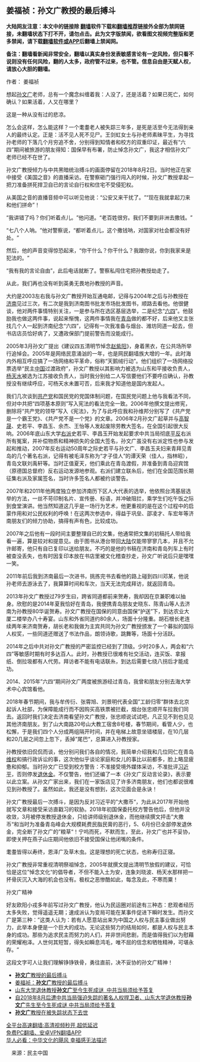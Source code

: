  <!-- 面包屑导航 --> <h2>姜福祯：孙文广教授的最后搏斗</h2> <p class="notice"><b>大陆网友注意：本文中的链接除 <a href="https://github.com/bannedbook/fanqiang" >翻墙</a>软件下载和<a href="https://github.com/killgcd/justmysocks/blob/master/README.md">翻墙推荐</a>链接外全部为禁网链接，未翻墙状态下打不开，请勿点击。此为文字版禁闻，欲看图文视频完整版和更多禁闻，请下载<a href="https://github.com/bannedbook/fanqiang">翻墙软件或APP</a>后翻墙上禁闻网。</p><p>备注：翻墙看新闻非常安全，翻墙以真实身份发表敏感言论有一定风险，但只看不说则没有任何风险，翻的人太多，政府管不过来，也不管。信息自由是天赋人权，请放心大胆的翻墙。</b></p>  <div class="entry"> <p>作者： 姜福祯</p> <p>想起<a href="https://www.bannedbook.org/bnews/tag/%e5%ad%99%e6%96%87%e5%b9%bf/" class="st_tag internal_tag" rel="tag" title="标签 孙文广 下的日志">孙文广</a>老师，总有一个魔念纠缠着我：人没了，还是活着？如果已死亡，如何确认？如果活着，人又在哪里？</p> <p>这是一种从没有过的悲凉。</p> <p>怎么会这样，怎么能这样？一个耄耋老人被失踪三年多，是死是活至今无法得到亲人的最终认定。正是：活不见人死不见尸。王剑虹女士与孙老师素昧平生，为寻找孙老师的下落几个月穷追不舍，分别得到知情者和校方的双重印证，最近有‌‌“六四‌‌”期间被旅游的朋友得知：国保早有布署，防止悼念孙文广，我这才相信孙文广老师已经不在世了。</p> <p>孙文广教授倾力与中共黑暗统治搏斗的画面停留在2018年8月2日。当时他正在家中接受《美国之音》的直播采访。在警察砸门强行闯入的时候，孙文广教授拿起一把刀准备拼死捍卫自已的言论自行权和住宅不受侵犯权。</p> <p>从美国之音的直播音频中可以听见他说：‌‌“公安又来干扰了。‌‌”‌‌“现在我就拿起刀来和他们拼命‌‌”！</p> <p>‌‌“我讲错了吗？你们听着点儿。‌‌”他问道。‌‌“老百姓很穷。我们不要到非洲去撒钱。‌‌”</p>  <p>‌‌“七八个人呐。‌‌”他对警察说，‌‌“都听着点儿，这个撒钱呐，对国家对社会都没有好处。‌‌”</p> <p>然后，他的声音变得惊恐起来，‌‌“你干什么？你干什么？我跟你说，你到我家来是犯法的。‌‌”</p> <p>‌‌“我有我的言论自由‌‌”，此后电话就断了。警察私闯住宅把孙教授劫走了。</p> <p>从此，我们再也没有听到英勇无畏地孙教授的声音。</p> <p>大约是2003左右我与孙文广教授开始互通电邮，记得与2004年之后与孙教授在<a href="https://www.bannedbook.org/bnews/tag/%e6%b5%8e%e5%8d%97/" class="st_tag internal_tag" rel="tag" title="标签 济南 下的日志">济南</a>见过三次，有二次是我到济南图书批发市场批发图书，顺路去看他。他很健谈，他对两件事情特别关注，一是参与所在选区基层选举，二是纪念‌‌“<span class='wp_keywordlink'><a href="https://www.bannedbook.org/forum2/topic2509.html" title="《中国六四真相》" target="_blank">六四</a></span>‌‌”。他鼓励我也做这两件事，说起来惭愧，这两件事情我在<a href="https://www.bannedbook.org/bnews/tag/%e9%9d%92%e5%b2%9b/" class="st_tag internal_tag" rel="tag" title="标签 青岛 下的日志">青岛</a>做的都不好，后来他又主张找几个人一起到济南纪念‌‌“六四‌‌”，记得有一次我准备与烟台、潍坊同道一起去，但书店店员恰好病了，又遭政保部门提前警告而没能成行。</p> <p>2005年3月孙文广提出《建议四五清明节悼念<span class='wp_keywordlink'><a href="https://www.bannedbook.org/forum2/topic93.html" title="《改革历程-赵紫阳回忆录》" target="_blank">赵紫阳</a></span>》，身着黑衣，在公共场所举行追悼会。2005年是网络民意涌汹的一年，也是网民翻墙族大增的一年。此时海内外相互呼应搞了一场网络和平革命，俗称‌‌“天鹅绒行动‌‌”。他们组织了一场网络投票选举‌‌“民主<span class='wp_keywordlink_affiliate'><a href="https://www.bannedbook.org/" title="中国" target="_blank">中国</a></span>过渡政府‌‌”，孙文广教授以其影响力被选为山东和平接收负责人，<a href="https://www.bannedbook.org/bnews/tag/%e6%9d%a8%e5%a4%a9%e6%b0%b4/" class="st_tag internal_tag" rel="tag" title="标签 杨天水 下的日志">杨天水</a>被选为江苏接收负责人，当时我分别给二人写信要他们不要呼应确认，孙教授没有继续呼应，可杨天水未置可否，后来我才知道他是国内发起人。</p> <p>我们几次谈到<a href="https://www.bannedbook.org/bnews/tag/%e5%85%b1%e4%ba%a7%e5%85%9a/" class="st_tag internal_tag" rel="tag" title="标签 共产党 下的日志">共产党</a>和国民党的党国体制问题，在国民党问题上他与我看法不同，但对中共把‌‌“四项基本原则‌‌”写入宪法的看法完全一致。2006年他撰文提出修宪，删除将‌‌“共产党的领导‌‌”写入《宪法》，为了与此呼应我和孙维邦分别写了《共产党是一个霸王党》、《共产党不是一个党》的文章。2006年2月孙文广起草并与<span class='wp_keywordlink'><a href="https://www.bannedbook.org/forum10/topic379.html" title="高智晟" target="_blank">高智晟</a></span>、史若平、李昌玉、余杰、王怡等人发起废除劳教大签名，在全国引起很大反响。2006年底山东大学<a href="https://www.bannedbook.org/bnews/tag/%e5%8f%b3%e6%b4%be/" class="st_tag internal_tag" rel="tag" title="标签 右派 下的日志">右派</a>史若平、李昌玉开始发起要求中共当局彻底<span class='wp_keywordlink'><a href="https://www.bannedbook.org/forum11/topic332.html" title="禁片：平反的把戏" target="_blank">平反</a></span>右派所有冤案，并补偿物质和精神损失的全国大签名，孙文广虽没有右派定性也参与发起和推动，2007年反右运动50周年之际史若平与孙文广、李昌玉夫妇来青拜见青岛的几个著名右派，记得有被毛泽东称为‌‌“才子佳人‌‌”的谭天荣（佳人，指林昭），青岛文联刘禹轩等。当时正值夏天，他们乘此在青岛渡假，并准备到青岛迎宾馆（原德国总督府）反右运动发源地参观。右派们建立联糸后，他们在全国范围长期征集右派及家属签名，当时许多签名人都被约谈警告。</p>  <p>2007年和2011年他两度独立参加济南历下区人大代表的选举，他依照台湾基层选举的方法，一丝不苛印制名片、宣传册、标语，并冲破阻拦，乘学生们吃午饭之际到食堂演讲。他当然知道这几乎是一场行为艺术，他更重视的是在这个过程中的启蒙作用和对公民权利的呼唤！在这两次参选中，得益于巩垒、邵凌才、车宏年等济南朋友们的倾力协助，搞得有声有色，比较成功。</p> <p>2007年之后他有一段时间主要整理自已的文集，他通常把文集的初稿托人带给我看一遍，算是较对和提意见。由于图书从港台带回<span class='wp_keywordlink_affiliate'><a href="https://www.bannedbook.org/" title="大陆" target="_blank">大陆</a></span>仅能带寥寥几本，并且不允许邮寄，他只有自已复印以送给朋友。不巧的是他的书稿在济南和青岛列车上有时被查没丢失，也有时因复印本放在书店里被文化稽查抄走，孙文广听说后只是嘿嘿一笑。</p> <p>2011年前后我到济南最后一次进书，挑拣完书去看他的路上碰到四川邓某，他说孙老师去游泳去了，我算算时间和车次，当天无法完成拜访，就返回青岛。</p> <p>2013年孙文广教授过79岁生曰，跨省同道都前来贺寿，我却因在京兼职难以抽身。欣慰的是2014年夏我恰好在青岛，我便携青岛朋友史晓东、陈青山等人去济南为孙教授80华诞贺寿。孙文广教授在国保的同意由国保‌‌“护送‌‌”下，到达农业大厦二楼举办八十寿宴。山东和外省同道约80余人，场面十分隆重。胡石根长老连续两年来济南贺寿，胡长老和我做为主宾共同为孙文广教授颁发了一个募拟的国际人权奖，一些同道还赠送了书法作品，朗领诗歌，跳舞等，场面十分活跃。</p> <p>2014年之后中共对孙文广教授的严密监控已经到了顶级。少时20多人，两会和‌‌“六四&#8221;等敏感时期有时多达百人。此时，孙教授已很难有社交活动，连买饭、拿报纸、倒拉圾都有人代劳。拜访者不能有电话联糸，到达后需要七绕八拐后才能成功。</p> <p>2014、2015年‌‌”六四‌‌“期间孙文广两度被旅游经过青岛，我曾和朋友分别去海大学术中心宾馆看他。</p> <p>2018年春节期间，我与牟传衍、张霄旭、刘景明代表全国‌‌”工龄归零‌‌“群体去北京起诉人社部，为保障能成行而不因购买高铁票被拦截，烟台张忠顺开车拉我们同去。返回时我们决定去济南看望孙文广教授，张忠顺说试试吧，凡正见不到也见见其他济南朋友。到了山大南路20号山大教工宿舍8号楼，春节期间，看管人少，也松懈，于是我们四个人分成两组隔开时间，并在电梯上故意坐错楼层，在10几层和20几层之间忽上忽下，丢掉‌‌”尾巴‌‌“，总算进入孙教授家。</p>  <p>孙教授依旧侃侃而谈，他分别问我们各自的情况，我简单介绍我和几位同仁在青岛<span class='wp_keywordlink_affiliate'><a href="https://www.bannedbook.org/bnews/weiquan/" title="维权" target="_blank">维权</a></span>和搞行政诉讼的事，这次他似乎谈论家庭和女儿的事比以前都多，脸上略显疲惫和抑郁。当时孙文广已受到校方警告：不准接受境外媒体采访，不准批评<a href="https://www.bannedbook.org/bnews/tag/%e4%b9%a0%e8%bf%91%e5%b9%b3/" class="st_tag internal_tag" rel="tag" title="标签 习近平 下的日志">习近平</a>，否则停发<a href="https://www.bannedbook.org/bnews/tag/%E9%80%80%E4%BC%91%E9%87%91/" class="st_tag internal_tag" rel="tag" title="标签 退休金 下的日志">退休金</a>。不仅警告，他们还编了一本《孙文广反动言论录》，表示要以此立案。从孙文广家出来，我们在一家饭店见了许多济南朋友，他们也都说很难见到孙教授了。虽然如此，我还是没有想到，这次见面会是永诀！</p> <p>孙文广教授最后一次搏斗，是因为反对习近平的‌‌”大撒币‌‌“，为此从2017年开始他就写文章和接受采访直戳习的软胁。2018年初国保委托校方警告他后，但他并没收敛，3月被停发教授退休金，只给讲师级别退休金，而他继续撰文抨击‌‌”大撒币‌‌“和当时为准备青岛峰会大规模耗费民脂民膏的恶行，5、6月份已全部停发退休金，完全断了孙文广的‌‌”粮草‌‌“！宁呜而死，不默而生，至此，孙文广也并不妥协，即使关押在燕子山庄期间他依旧不接受国保让他闭嘴的条件。</p> <p>耄耋皆得以寿终，恩泽广及草木虫。这是理想的死亡状态，也称寿归正寝。</p> <p>孙文广教授非常重视清明祭祖悼念，2005年就撰文提出清明节放假的建议，可恰恰是这位‌‌”悼念文化‌‌“的倡导者，不但不能入土为安，连象刘晓波、杨天水那样把一抔骨灰沉入大海的机会也没有。极权之恶惨酷如此，每念及此，不寒而粟！</p> <p>孙文广精神</p> <p>好友欧阳小戎多年前写过孙文广教授，他认为民运圈对前途有三种态：悲观者经历太多失败，觉得遥遥无期；速成派认为变局可能在某事件促进下瞬时发生。而孙文广是第三种：‌‌”这类人认为：若有人愿意站出来为中国之人权与民主事业做出努力，此举本身便是一个巨大的成功。无论这些努力的结局如何，都是人权与民主本身的成功。那些为追求民主而努力的人们，并非世间悲剧，而是值得我们以为慰藉的荣耀袍泽。人世何其短暂，得失如瞬息鸿毛，唯不屈的信念和牺牲精神，可堪永存。‌”</p> <p>这段文字可人让我们理解铮铮铁骨，勇往直前，决不妥协的孙文广精神！</p>  <div id="taboola-mid-1"></div>  <ul class='op-related-articles' title='相关阅读'> <li><a href='https://www.bannedbook.org/bnews/ssgc/20220622/1748884.html' target='_blank'><b>孙文广</b>教授的最后搏斗</a></li> <li><a href='https://www.bannedbook.org/bnews/weiquan/20220621/1748509.html' target='_blank'>姜福祯&#65306;<b>孙文广</b>教授的最后搏斗</a></li> <li><a href='https://www.bannedbook.org/bnews/ssgc/20220515/1732909.html' target='_blank'>山东大学退休教授<b>孙文广</b>至今生死成谜  中共当局须给予答复</a></li> <li><a href='https://www.bannedbook.org/bnews/weiquan/20220514/1732865.html' target='_blank'>自2018年8月后遭中共当局强迫失踪的著名人权捍卫者&#12289;山东大学退休教授<b>孙文广</b>先生至今生死成谜 中共当局须给予答复</a></li> <li><a href='https://www.bannedbook.org/bnews/renquan/20220514/1732587.html' target='_blank'><b>孙文广</b>教授在被失踪状态下去世</a></li> </ul> <p class="texttj"> <a href="https://github.com/bannedbook/fanqiang/wiki/V2ray%E6%9C%BA%E5%9C%BA" target="_blank">全平台高速翻墙:高清视频秒开,超低延迟</a><br/> <a href="https://github.com/bannedbook/fanqiang/wiki/%E7%A6%81%E9%97%BB%E7%BD%91%E5%AE%89%E5%8D%93%E7%BF%BB%E5%A2%99%E6%96%B0%E9%97%BBAPP" target="_blank">免费PC翻墙、安卓VPN翻墙APP</a><br/> <a href="https://www.bannedbook.org/bnews/comments/20220220/1694796.html" target="_blank">华人必看：中华文化的飓风 幸福感无法描述</a> </p><p class="src-info">　来源：民主中国 </p><a name='sharetosocial'></a>  <div style="margin-bottom:5px;padding-bottom:5px;clear:both"> <div id="archive-pix-1" class="banner-ads"> <!-- AuctionX Display platform tag START --> <div id="27602x728x90x621x_ADSLOT1" clicktrack="%%CLICK_URL_ESC%%"></div>  <!-- AuctionX Display platform tag END --> </div> <div id="archive-pix-2" class="banner-ads"> <!-- AuctionX Display platform tag START --> <div id="27556x300x250x621x_ADSLOT1" clicktrack="%%CLICK_URL_ESC%%" style="margin:0 auto;text-align:center"></div>  <!-- AuctionX Display platform tag END --> </div> </div>  <div id="archive-pix-1" class="banner-ads"> <!-- AuctionX Display platform tag START --> <div id="27603x728x90x621x_ADSLOT1" clicktrack="%%CLICK_URL_ESC%%"></div>  <!-- AuctionX Display platform tag END --> </div> </div><!--END ENTRY--> 